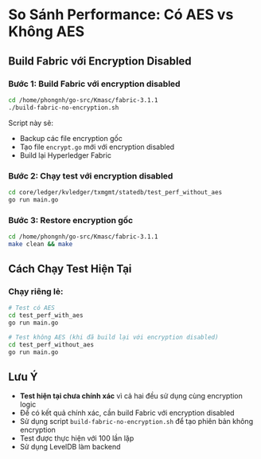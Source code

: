 # So Sánh Performance: Có AES vs Không AES

## Build Fabric với Encryption Disabled

### Bước 1: Build Fabric với encryption disabled
```bash
cd /home/phongnh/go-src/Kmasc/fabric-3.1.1
./build-fabric-no-encryption.sh
```

Script này sẽ:
- Backup các file encryption gốc
- Tạo file `encrypt.go` mới với encryption disabled
- Build lại Hyperledger Fabric

### Bước 2: Chạy test với encryption disabled
```bash
cd core/ledger/kvledger/txmgmt/statedb/test_perf_without_aes
go run main.go
```

### Bước 3: Restore encryption gốc
```bash
cd /home/phongnh/go-src/Kmasc/fabric-3.1.1
make clean && make
```

## Cách Chạy Test Hiện Tại

### Chạy riêng lẻ:
```bash
# Test có AES
cd test_perf_with_aes
go run main.go

# Test không AES (khi đã build lại với encryption disabled)
cd test_perf_without_aes
go run main.go
```

## Lưu Ý

- **Test hiện tại chưa chính xác** vì cả hai đều sử dụng cùng encryption logic
- Để có kết quả chính xác, cần build Fabric với encryption disabled
- Sử dụng script `build-fabric-no-encryption.sh` để tạo phiên bản không encryption
- Test được thực hiện với 100 lần lặp
- Sử dụng LevelDB làm backend